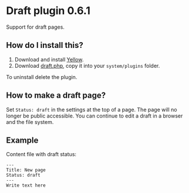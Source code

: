Draft plugin 0.6.1
==================
Support for draft pages.

How do I install this?
----------------------
1. Download and install [Yellow](https://github.com/datenstrom/yellow/).  
2. Download [draft.php](draft.php?raw=true), copy it into your `system/plugins` folder.  

To uninstall delete the plugin.

How to make a draft page?
-------------------------
Set `Status: draft` in the settings at the top of a page. The page will no longer be public accessible. You can continue to edit a draft in a browser and the file system.

Example
-------
Content file with draft status:

    ---
    Title: New page
    Status: draft
    ---
    Write text here